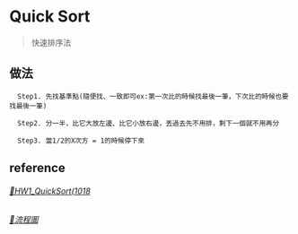 # Quick Sort
>快速排序法
## 做法
      Step1. 先找基準點(隨便找、一致即可ex:第一次比的時候找最後一筆，下次比的時候也要找最後一筆)             
      
      Step2. 分一半，比它大放左邊、比它小放右邊，丟過去先不用排，剩下一個就不用再分
    
      Step3. 當1/2的X次方 = 1的時候停下來

## reference
###### [🔗HW1_QuickSort(1018](https://nbviewer.jupyter.org/github/zhaoqieyu/LearningNotes/blob/master/04_Quick%20Sort/HW1_QuickSort%281018%29.ipynb)
###### [🔗流程圖](https://github.com/zhaoqieyu/LearningNotes/blob/master/04_Quick%20Sort/%E6%B5%81%E7%A8%8B%E5%9C%96.jpg)
